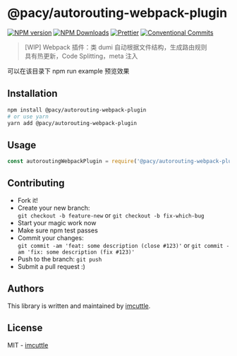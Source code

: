 # @pacy/autorouting-webpack-plugin

[![NPM version](https://img.shields.io/npm/v/@pacy/autorouting-webpack-plugin.svg?style=flat-square)](https://www.npmjs.com/package/@pacy/autorouting-webpack-plugin)
[![NPM Downloads](https://img.shields.io/npm/dm/@pacy/autorouting-webpack-plugin.svg?style=flat-square&maxAge=43200)](https://www.npmjs.com/package/@pacy/autorouting-webpack-plugin)
[![Prettier](https://img.shields.io/badge/code_style-prettier-ff69b4.svg?style=flat-square)](https://prettier.io/)
[![Conventional Commits](https://img.shields.io/badge/Conventional%20Commits-1.0.0-yellow.svg?style=flat-square)](https://conventionalcommits.org)

> [WIP] Webpack 插件：类 dumi 自动根据文件结构，生成路由规则  
> 具有热更新，Code Splitting，meta 注入

可以在该目录下 npm run example 预览效果

## Installation

```bash
npm install @pacy/autorouting-webpack-plugin
# or use yarn
yarn add @pacy/autorouting-webpack-plugin
```

## Usage

```javascript
const autoroutingWebpackPlugin = require('@pacy/autorouting-webpack-plugin')
```

## Contributing

- Fork it!
- Create your new branch:  
  `git checkout -b feature-new` or `git checkout -b fix-which-bug`
- Start your magic work now
- Make sure npm test passes
- Commit your changes:  
  `git commit -am 'feat: some description (close #123)'` or `git commit -am 'fix: some description (fix #123)'`
- Push to the branch: `git push`
- Submit a pull request :)

## Authors

This library is written and maintained by [imcuttle](mailto:moyuyc95@gmail.com).

## License

MIT - [imcuttle](mailto:moyuyc95@gmail.com)
